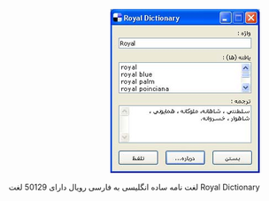<DIV dir="RTL">
<img src="https://raw.githubusercontent.com/idreamsi/Royal-Dictionary/master/royaldic.jpg" alt="Royal Dictionary">

Royal Dictionary
لغت نامه ساده انگلیسی به فارسی رویال
دارای 50129 لغت

</DIV>
